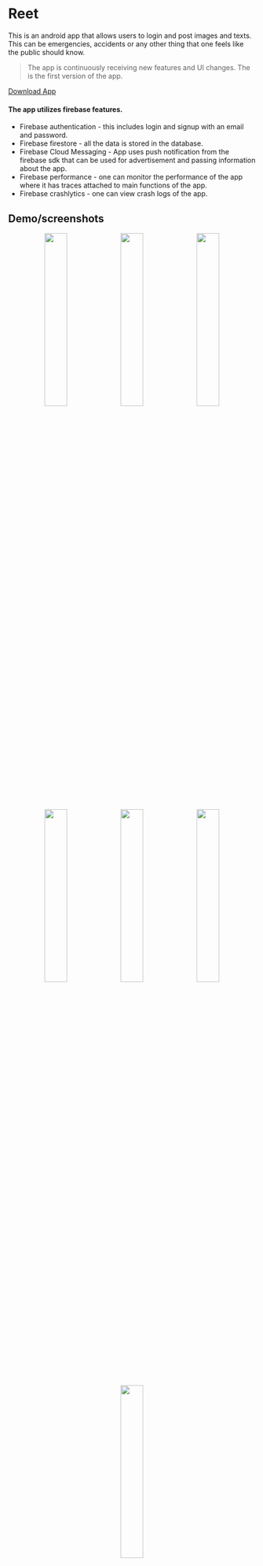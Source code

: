 # Reet
This is an android app that allows users to login and post images and texts. This can be emergencies, accidents or any other thing that one feels like the public should know.

> The app is continuously receiving new features and UI changes. The is the first version of the app.

[Download App](https://drive.google.com/file/d/1BS9H3fnDHzI3K6ONkbuO0BoUGM08nPSr/view?usp=sharing)

#### The app utilizes firebase features.
* Firebase authentication - this includes login and signup with an email and password.
* Firebase firestore - all the data is stored in the database.
* Firebase Cloud Messaging - App uses push notification from the firebase sdk that can be used for advertisement and passing information about the app.
* Firebase performance - one can monitor the performance of the app where it has traces attached to main functions of the app.
* Firebase crashlytics - one can view crash logs of the app.
  
## Demo/screenshots
<p align="center">
<img src="https://github.com/lokified/Reet/assets/87479198/62fb6c54-6a0b-4ad1-8100-0b518426f275" width=30% height=30% >
<img src="https://github.com/lokified/Reet/assets/87479198/3db3a3f4-e05d-4211-a3af-eafb609dc944" width=30% height=30% >
<img src="https://github.com/lokified/Reet/assets/87479198/8cd0f7ba-8502-47a2-9ad8-b01d65ebb795" width=30% height=30% >
<img src="https://github.com/lokified/Reet/assets/87479198/92062344-c8f1-48d3-971f-41f8ce9af438" width=30% height=30% >
<img src="https://github.com/lokified/Reet/assets/87479198/d21e1394-f1c8-4a48-acaa-f0d26da23156" width=30% height=30% >
<img src="https://github.com/lokified/Reet/assets/87479198/0baacc80-0b01-4e67-9b3d-f92edcfb29d2" width=30% height=30% >
<img src="https://github.com/lokified/Reet/assets/87479198/4c6b522d-c92f-4261-978e-ccadf5bb8c5a" width=30% height=30% >
</p>


## App Architecture

The app uses multimodule mvvm clean architecture.

The app has a news API.

> The News API is built with **NodeJs**. The news data is scraped from a Kenyan media station (nation.africa).

## Technologies

The app uses these technologies;

- Kotlin - App is built with the language.
- Firebase - for storing data and authentication.
- Jetpack compose - Ui uses compose with material3
- Hilt - For dependency injection.
- Jetpack components;
  - navigation component - Navigating through different screens in the app.
- Coroutines - Used to make asynchronous calls.
- Coil - for loading images.
- Splash screen Api - For creating a splash screen on app starting.
- Datastore - for data persistence in the app
- Retrofit - make network calls to apis.
- Mockk - Framework for unit testing on different layers in the app.

## Known Bugs

If the app has any bug. Please make contact below or open an issue
> lsheldon645@gmail.com
